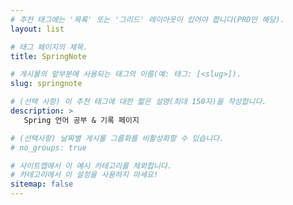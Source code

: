 ```yaml
---
# 추천 태그에는 '목록' 또는 '그리드' 레이아웃이 있어야 합니다(PRO만 해당).
layout: list

# 태그 페이지의 제목.
title: SpringNote

# 게시물의 앞부분에 사용되는 태그의 이름(예: 태그: [<slug>]).
slug: springnote

# (선택 사항) 이 추천 태그에 대한 짧은 설명(최대 150자)을 작성합니다.
description: >
   Spring 언어 공부 & 기록 페이지 

# (선택사항) 날짜별 게시물 그룹화를 비활성화할 수 있습니다.
# no_groups: true

# 사이트맵에서 이 예시 카테고리를 제외합니다.
# 카테고리에서 이 설정을 사용하지 마세요!
sitemap: false
---
```

